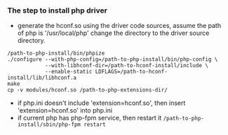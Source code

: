 ### The step to install php driver
- generate the hconf.so using the driver code sources, assume the path of php is '/usr/local/php'
change the directory to the driver source directory.
```
/path-to-php-install/bin/phpize
./configure --with-php-config=/path-to-php-install/bin/php-config \
            --with-libhconf-dir=/path-to-hconf-install/include \
            --enable-static LDFLAGS=/path-to-hconf-install/lib/libhconf.a
make
cp -v modules/hconf.so /path-to-php-extensions-dir/
```

- if php.ini doesn't include 'extension=hconf.so', then insert 'extension=hconf.so' into php.ini
- if current php has php-fpm service, then restart it `/path-to-php-install/sbin/php-fpm restart`

